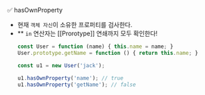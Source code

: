 ✅ hasOwnProperty

* 현재 `객체 자신`이 소유한 프로퍼티를 검사한다.
* ** `in` 연산자는 [[Prorotype]] 연쇄까지 모두 확인한다!
  ```javascript
  const User = function (name) { this.name = name; }
  User.prototype.getName = function () { return this.name; }

  const u1 = new User('jack');

  u1.hasOwnProperty('name'); // true
  u1.hasOwnProperty('getName'); // false
  ```